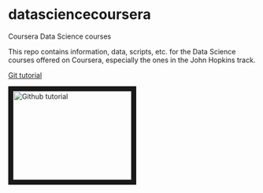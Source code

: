 # datasciencecoursera
Coursera Data Science courses

This repo contains information, data, scripts, etc. for the Data Science courses offered
on Coursera, especially the ones in the John Hopkins track.

[Git tutorial](https://www.youtube.com/watch?v=LXoWxrTdXkM)

<a href="http://www.youtube.com/watch?feature=player_embedded&v=LXoWxrTdXkM" target="_blank"><img src="http://img.youtube.com/vi/LXoWxrTdXkM/0.jpg" alt="Github tutorial" width="240" height="180" border="10" /></a>
